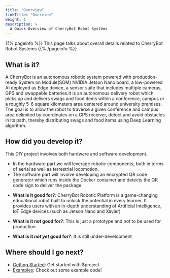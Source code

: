 ```yaml
---
title: "Overview"
linkTitle: "Overview"
weight: 1
description: >
  A Quick Overview of CherryBot Robot Systems
---
```


{{% pageinfo %}}
This page talks about overall details related to CherryBot Robot Systems
{{% /pageinfo %}}



## What is it?

A CherryBot is an autonomous robotic system powered with production-ready System on Module(SOM) NVIDIA Jetson Nano board, a low-powered AI deployed as Edge device, a sensor suite that includes multiple cameras, GPS and swappable batteries.It is an autonomous delivery robot which picks up and delivers swags and food items within a conference, campus or a roughly 5-6 square kilometers area centered around university premises. The goal is to allow the robot to traverse a given conference and campus area delimited by coordinates on a GPS receiver, detect and avoid obstacles in its path, thereby distributing swags and food items using Deep Learning algorithm.

## How did you develop it?

This DIY project involves both hardware and software development.

- In the hardware part we will leverage robotic components, both in terms of aerial as well as terrestrial locomotion.
- The software part will involve developing an encrypted QR code generator which runs inside the Docker container and detects the QR code sign to deliver the package.

* **What is it good for?**: CherryBot Robotic Platform is a game-changing educational robot built to unlock the potential in every learner. It provides users with an in-depth understanding of Artificial Intelligence, IoT Edge devices (such as Jetson Nano and Xavier)

* **What is it not good for?**: This is just a prototype and not to be used for production

* **What is it *not yet* good for?**: It is still under-development

## Where should I go next?


* [Getting Started](/docs/getting-started/): Get started with $project
* [Examples](/docs/examples/): Check out some example code!

